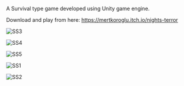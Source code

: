 A Survival type game developed using Unity game engine.

Download and play from here: https://mertkoroglu.itch.io/nights-terror

![SS3](https://github.com/mertkoroglu/Night-s-Terror/assets/83218456/50be2e9d-a03d-4dc6-b792-1ae9f5f64641)

![SS4](https://github.com/mertkoroglu/Night-s-Terror/assets/83218456/c999dc54-229c-4b99-abc5-1a3c77b969df)

![SS5](https://github.com/mertkoroglu/Night-s-Terror/assets/83218456/1082a1be-1835-465a-ac48-cfc6ac39a6e9)

![SS1](https://github.com/mertkoroglu/Night-s-Terror/assets/83218456/501c28de-c3a5-4100-8f6c-1eb4c4561304)

![SS2](https://github.com/mertkoroglu/Night-s-Terror/assets/83218456/59279c0e-062e-4c3a-89ce-af7c6b18823b)
